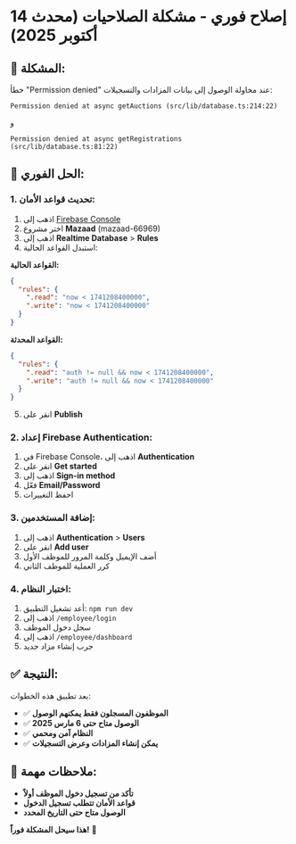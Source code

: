 # إصلاح فوري - مشكلة الصلاحيات (محدث 14 أكتوبر 2025)

## 🚨 المشكلة:
خطأ "Permission denied" عند محاولة الوصول إلى بيانات المزادات والتسجيلات:

```
Permission denied at async getAuctions (src/lib/database.ts:214:22)
```

و

```
Permission denied at async getRegistrations (src/lib/database.ts:81:22)
```

## 🔧 الحل الفوري:

### 1. تحديث قواعد الأمان:
1. اذهب إلى [Firebase Console](https://console.firebase.google.com/)
2. اختر مشروع **Mazaad** (mazaad-66969)
3. اذهب إلى **Realtime Database** > **Rules**
4. استبدل القواعد الحالية:

**القواعد الحالية:**
```json
{
  "rules": {
    ".read": "now < 1741208400000",
    ".write": "now < 1741208400000"
  }
}
```

**القواعد المحدثة:**
```json
{
  "rules": {
    ".read": "auth != null && now < 1741208400000",
    ".write": "auth != null && now < 1741208400000"
  }
}
```

5. انقر على **Publish**

### 2. إعداد Firebase Authentication:
1. في Firebase Console، اذهب إلى **Authentication**
2. انقر على **Get started**
3. اذهب إلى **Sign-in method**
4. فعّل **Email/Password**
5. احفظ التغييرات

### 3. إضافة المستخدمين:
1. اذهب إلى **Authentication** > **Users**
2. انقر على **Add user**
3. أضف الإيميل وكلمة المرور للموظف الأول
4. كرر العملية للموظف الثاني

### 4. اختبار النظام:
1. أعد تشغيل التطبيق: `npm run dev`
2. اذهب إلى `/employee/login`
3. سجل دخول الموظف
4. اذهب إلى `/employee/dashboard`
5. جرب إنشاء مزاد جديد

## ✅ النتيجة:
بعد تطبيق هذه الخطوات:
- ✅ **الموظفون المسجلون فقط يمكنهم الوصول**
- ✅ **الوصول متاح حتى 6 مارس 2025**
- ✅ **النظام آمن ومحمي**
- ✅ **يمكن إنشاء المزادات وعرض التسجيلات**

## 🚨 ملاحظات مهمة:
- **تأكد من تسجيل دخول الموظف أولاً**
- **قواعد الأمان تتطلب تسجيل الدخول**
- **الوصول متاح حتى التاريخ المحدد**

**هذا سيحل المشكلة فوراً!** 🚀
